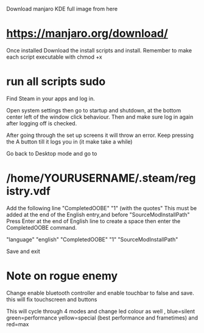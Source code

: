 Download manjaro KDE full image from here 

# https://manjaro.org/download/

Once installed Download the install scripts and install. Remember to make each script executable with chmod +x
# run all scripts sudo

Find Steam in your apps and log in.

Open system settings then go to  startup and shutdown, at the bottom center left of the window click behaviour. Then and make sure log in again after logging off is checked. 

After going through the set up screens it will throw an error.
Keep pressing the A button till it logs you in (it make take a while)

Go back to Desktop mode and go to 

# /home/YOURUSERNAME/.steam/registry.vdf

Add the following line  "CompletedOOBE"  "1" (with the quotes" This must be added at the end of the English entry,and before "SourceModInstallPath"
Press Enter at the end of English line to create a space then enter the CompletedOOBE command. 

"language"		"english"
"CompletedOOBE"		"1"
"SourceModInstallPath"	

Save and exit 


# Note on rogue enemy
 
 Change enable bluetooth controller and enable touchbar to false and save. this will fix touchscreen and buttons 

This will cycle through 4 modes and change led colour as well , blue=silent green=performance yellow=special (best performance and frametimes) and red=max




